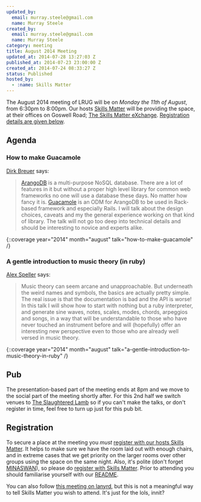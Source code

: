 ```yaml
---
updated_by:
  email: murray.steele@gmail.com
  name: Murray Steele
created_by:
  email: murray.steele@gmail.com
  name: Murray Steele
category: meeting
title: August 2014 Meeting
updated_at: 2014-07-28 13:27:03 Z
published_at: 2014-07-23 23:00:00 Z
created_at: 2014-07-24 08:33:27 Z
status: Published
hosted_by:
  - :name: Skills Matter
---
```


The August 2014 meeting of LRUG will be on *Monday the 11th of August*, from 6:30pm to 8:00pm.  Our hosts [Skills Matter](http://skillsmatter.com/) will be providing the space, at their offices on Goswell Road; [The Skills Matter eXchange](https://skillsmatter.com/locations/96-skills-matter-exchange).  <a href="#aug14registration">Registration details are given below</a>.

Agenda
------

### How to make Guacamole

[Dirk Breuer](http://tfcl.de/) says:

> [ArangoDB](https://www.arangodb.org/) is a multi-purpose NoSQL database. There are a lot
> of features in it but without a proper high level library
> for common web frameworks no one will use a database these
> days. No matter how fancy it is. [Guacamole](http://guacamolegem.org/) is an ODM for
> ArangoDB to be used in Rack-based framework and especially
> Rails. I will talk about the design choices, caveats and my
> the general experience working on that kind of library. The
> talk will not go too deep into technical details and should
> be interesting to novice and experts alike.

{::coverage year="2014" month="august" talk="how-to-make-guacamole" /}

### A gentle introduction to music theory (in ruby)

[Alex Speller](http://alexspeller.com/) says:

> Music theory can seem arcane and unapproachable. But underneath
> the weird names and symbols, the basics are actually pretty
> simple. The real issue is that the documentation is bad and the
> API is worse! In this talk I will show how to start with nothing
> but a ruby interpreter, and generate sine waves, notes, scales,
> modes, chords, arpeggios and songs, in a way that will be
> understandable to those who have never touched an instrument
> before and will (hopefully) offer an interesting new perspective
> even to those who are already well versed in music theory.

{::coverage year="2014" month="august" talk="a-gentle-introduction-to-music-theory-in-ruby" /}

Pub
---

The presentation-based part of the meeting ends at 8pm and we move to the social part of the meeting shortly after.  For this 2nd half we switch venues to [The Slaughtered Lamb](http://www.theslaughteredlambpub.com/) so if you can't make the talks, or don't register in time, feel free to turn up just for this pub bit.

Registration <a name="aug14registration">&nbsp;</a>
---------------------------------------------------

To secure a place at the meeting you *must* [register with our hosts Skills Matter](https://www.skillsmatter.com/meetups/6493-how-to-make-guacamole-a-gentle-introduction-to-music-theory-in-ruby).  It helps to make sure we have the room laid out with enough chairs, and in extreme cases that we get priority on the larger rooms over other groups using the space on the same night.  Also, it's polite (don't forget [MINASWAN](http://oreilly.com/ruby/excerpts/ruby-learning-rails/ruby-glossary.html#I_indexterm_d1e32036)), so please do [register with Skills Matter](https://www.skillsmatter.com/meetups/6493-how-to-make-guacamole-a-gentle-introduction-to-music-theory-in-ruby).  Prior to attending you should familiarise yourself with our [README](http://readme.lrug.org/).

You can also follow [this meeting on lanyrd](http://lanyrd.com/2014/lrug-august/), but this is not a meaningful way to tell Skills Matter you wish to attend.  It's just for the lols, innit?
